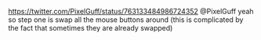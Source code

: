 https://twitter.com/PixelGuff/status/763133484986724352 @PixelGuff yeah so step one is swap all the mouse buttons around (this is complicated by the fact that sometimes they are already swapped)